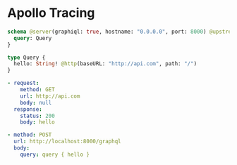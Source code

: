 # Apollo Tracing

```graphql @server
schema @server(graphiql: true, hostname: "0.0.0.0", port: 8000) @upstream {
  query: Query
}

type Query {
  hello: String! @http(baseURL: "http://api.com", path: "/")
}
```

```yml @mock
- request:
    method: GET
    url: http://api.com
    body: null
  response:
    status: 200
    body: hello
```

```yml @assert
- method: POST
  url: http://localhost:8000/graphql
  body:
    query: query { hello }
```
